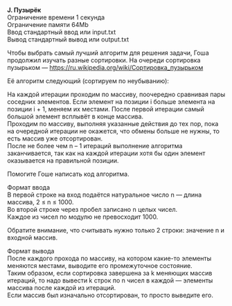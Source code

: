 **J. Пузырёк**  
Ограничение времени	1 секунда  
Ограничение памяти	64Mb  
Ввод	стандартный ввод или input.txt  
Вывод	стандартный вывод или output.txt  

Чтобы выбрать самый лучший алгоритм для решения задачи, Гоша продолжил изучать разные сортировки. На очереди сортировка пузырьком — https://ru.wikipedia.org/wiki/Сортировка_пузырьком

Её алгоритм следующий (сортируем по неубыванию):

На каждой итерации проходим по массиву, поочередно сравнивая пары соседних элементов. Если элемент на позиции i больше элемента на позиции i + 1, меняем их местами. После первой итерации самый большой элемент всплывёт в конце массива.  
Проходим по массиву, выполняя указанные действия до тех пор, пока на очередной итерации не окажется, что обмены больше не нужны, то есть массив уже отсортирован.  
После не более чем n – 1 итераций выполнение алгоритма заканчивается, так как на каждой итерации хотя бы один элемент оказывается на правильной позиции.  

Помогите Гоше написать код алгоритма.

Формат ввода  
В первой строке на вход подаётся натуральное число n — длина массива, 2 ≤ n ≤ 1000.  
Во второй строке через пробел записано n целых чисел.  
Каждое из чисел по модулю не превосходит 1000.  

Обратите внимание, что считывать нужно только 2 строки: значение n и входной массив.  

Формат вывода  
После каждого прохода по массиву, на котором какие-то элементы меняются местами, выводите его промежуточное состояние.  
Таким образом, если сортировка завершена за k меняющих массив итераций, то надо вывести k строк по n чисел в каждой — элементы массива после каждой из итераций.  
Если массив был изначально отсортирован, то просто выведите его.  


